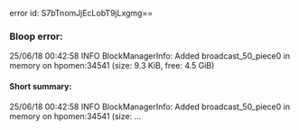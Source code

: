 error id: S7bTnomJjEcLobT9jLxgmg==
### Bloop error:

25/06/18 00:42:58 INFO BlockManagerInfo: Added broadcast_50_piece0 in memory on hpomen:34541 (size: 9.3 KiB, free: 4.5 GiB)
#### Short summary: 

25/06/18 00:42:58 INFO BlockManagerInfo: Added broadcast_50_piece0 in memory on hpomen:34541 (size: ...